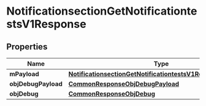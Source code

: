 

# NotificationsectionGetNotificationtestsV1Response

## Properties

Name | Type | Description | Notes
------------ | ------------- | ------------- | -------------
**mPayload** | [**NotificationsectionGetNotificationtestsV1ResponseMPayload**](NotificationsectionGetNotificationtestsV1ResponseMPayload.md) |  | 
**objDebugPayload** | [**CommonResponseObjDebugPayload**](CommonResponseObjDebugPayload.md) |  |  [optional]
**objDebug** | [**CommonResponseObjDebug**](CommonResponseObjDebug.md) |  |  [optional]




